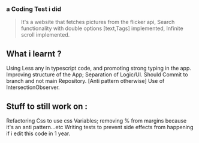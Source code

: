 ### a Coding Test i did

> It's a website that fetches pictures from the flicker api, Search functionality with double options [text,Tags] implemented, Infinite scroll implemented.

## What i learnt ?

Using Less any in typescript code, and promoting strong typing in the app.
Improving structure of the App; Separation of Logic/UI.
Should Commit to branch and not main Repository. [Anti pattern otherwise]
Use of IntersectionObserver.

## Stuff to still work on :

Refactoring Css to use css Variables; removing % from margins because it's an anti pattern...etc
Writing tests to prevent side effects from happening if i edit this code in 1 year.
